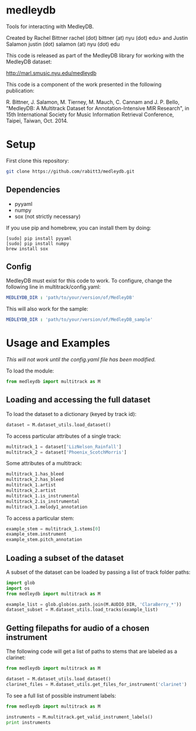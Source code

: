 medleydb
========

Tools for interacting with MedleyDB.

Created by Rachel Bittner rachel (dot) bittner (at) nyu (dot) edu>
and Justin Salamon justin (dot) salamon (at) nyu (dot) edu

This code is released as part of the MedleyDB library for working
with the MedleyDB dataset: 

http://marl.smusic.nyu.edu/medleydb

This code is a component of the work presented in the following publication:

R. Bittner, J. Salamon, M. Tierney, M. Mauch, C. Cannam and J. P. Bello,
"MedleyDB: A Multitrack Dataset for Annotation-Intensive MIR Research", in
15th International Society for Music Information Retrieval Conference,
Taipei, Taiwan, Oct. 2014.

Setup
========
First clone this repository:
```bash
git clone https://github.com/rabitt3/medleydb.git
```
Dependencies
---------
* pyyaml
* numpy 
* sox (not strictly necessary)

If you use pip and homebrew, you can install them by doing:
```
[sudo] pip install pyyaml
[sudo] pip install numpy
brew install sox
```

Config
--------
MedleyDB must exist for this code to work. To configure, change the following
line in multitrack/config.yaml:

```yaml
MEDLEYDB_DIR : 'path/to/your/version/of/MedleyDB'
```

This will also work for the sample:

```yaml
MEDLEYDB_DIR : 'path/to/your/version/of/MedleyDB_sample'
```

Usage and Examples
========
*This will not work until the config.yaml file has been modified.*

To load the module:
```python
from medleydb import multitrack as M
```

Loading and accessing the full dataset
------------
To load the dataset to a dictionary (keyed by track id):
```python
dataset = M.dataset_utils.load_dataset()
```

To access particular attributes of a single track:
```python
multitrack_1 = dataset['LizNelson_Rainfall']
multitrack_2 = dataset['Phoenix_ScotchMorris']
```

Some attributes of a multitrack:
```python
multitrack_1.has_bleed
multitrack_2.has_bleed
multitrack_1.artist
multitrack_2.artist
multitrack_1.is_instrumental
multitrack_2.is_instrumental
multitrack_1.melody1_annotation
```

To access a particular stem:
```python
example_stem = multitrack_1.stems[0]
example_stem.instrument
example_stem.pitch_annotation
```
Loading a subset of the dataset
-------------
A subset of the dataset can be loaded by passing a list of track folder paths:
```python
import glob
import os
from medleydb import multitrack as M

example_list = glob.glob(os.path.join(M.AUDIO_DIR, 'ClaraBerry_*'))
dataset_subset = M.dataset_utils.load_tracks(example_list)
```

Getting filepaths for audio of a chosen instrument
---------------
The following code will get a list of paths to stems that are labeled as a clarinet:
```python
from medleydb import multitrack as M

dataset = M.dataset_utils.load_dataset()
clarinet_files = M.dataset_utils.get_files_for_instrument('clarinet')
```
To see a full list of possible instrument labels:
```python
from medleydb import multitrack as M

instruments = M.multitrack.get_valid_instrument_labels()
print instruments
```

